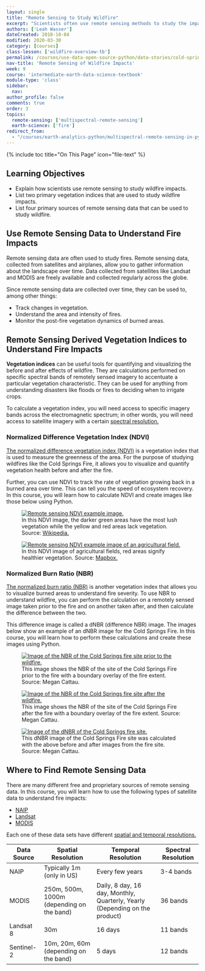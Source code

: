 ```yaml
---
layout: single
title: "Remote Sensing to Study Wildfire"
excerpt: "Scientists often use remote sensing methods to study the impacts of wildfire through calculations of vegetation indices before and after wildfire. Learn more about how remote sensing can be used to study wildfire impacts."
authors: ['Leah Wasser']
dateCreated: 2018-10-04
modified: 2020-03-30
category: [courses]
class-lesson: ['wildfire-overview-tb']
permalink: /courses/use-data-open-source-python/data-stories/cold-springs-wildfire/wildfire-remote-sensing/
nav-title: 'Remote Sensing of Wildfire Impacts'
week: 9
course: 'intermediate-earth-data-science-textbook'
module-type: 'class'
sidebar:
  nav:
author_profile: false
comments: true
order: 3
topics:
  remote-sensing: ['multispectral-remote-sensing']
  earth-science: ['fire']
redirect_from:
  - "/courses/earth-analytics-python/multispectral-remote-sensing-in-python/wildfire-remote-sensing/"
---
```


{% include toc title="On This Page" icon="file-text" %}

<div class='notice--success' markdown="1">

## <i class="fa fa-graduation-cap" aria-hidden="true"></i> Learning Objectives

* Explain how scientists use remote sensing to study wildfire impacts.
* List two primary vegetation indices that are used to study wildfire impacts.
* List four primary sources of remote sensing data that can be used to study wildfire.

</div>


## Use Remote Sensing Data to Understand Fire Impacts

Remote sensing data are often used to study fires. Remote sensing data, collected from satellites and airplanes, allow you to gather information about the landscape over time. Data collected from satellites like Landsat and MODIS are freely available and collected regularly across the globe. 

Since remote sensing data are collected over time, they can be used to, among other things:
* Track changes in vegetation.
* Understand the area and intensity of fires.
* Monitor the post-fire vegetation dynamics of burned areas. 

## Remote Sensing Derived Vegetation Indices to Understand Fire Impacts

**Vegetation indices** can be useful tools for quantifying and visualizing the before and after effects of wildfire. They are calculations performed on specific spectral bands of remotely sensed imagery to accentuate a particular vegetation characteristic. They can be used for anything from understanding disasters like floods or fires to deciding when to irrigate crops. 

To calculate a vegetation index, you will need access to specific imagery bands across the electromagnetic spectrum; in other words, you will need access to satellite imagery with a certain <a href="{{ site.url }}/courses/use-data-open-source-python/multispectral-remote-sensing/">spectral resolution.</a>

### Normalized Difference Vegetation Index (NDVI)

<a href="{{ site.url }}/courses/use-data-open-source-python/multispectral-remote-sensing/vegetation-indices-in-python/">The normalized difference vegetation index (NDVI)</a> is a vegetation index that is used to measure the greenness of the area. For the purpose of studying wildfires like the Cold Springs Fire, it allows you to visualize and quantify vegetation health before and after the fire. 

Further, you can use NDVI to track the rate of vegetation growing back in a burned area over time. This can tell you the speed of ecosystem recovery. In this course, you will learn how to calculate NDVI and create images like those below using Python.

<figure>
  <a href="{{ site.url }}/images/earth-analytics/science/cold-springs-fire/remote-sensing-ndvi-example-cold-springs-fire-2.png">
    <img src="{{ site.url }}/images/earth-analytics/science/cold-springs-fire/remote-sensing-ndvi-example-cold-springs-fire-2.png" alt="Remote sensing NDVI example image.">
  </a>
  <figcaption>In this NDVI image, the darker green areas have the most lush vegetation while the yellow and red areas lack vegetation. Source: <a href="https://commons.wikimedia.org/wiki/File:NDVI_062003.png#filelinks" target="_blank">Wikipedia.</a>
  </figcaption>
</figure>

<figure>
  <a href="{{ site.url }}/images/earth-analytics/science/cold-springs-fire/remote-sensing-ndvi-example-cold-springs-fire-1.jpg">
    <img src="{{ site.url }}/images/earth-analytics/science/cold-springs-fire/remote-sensing-ndvi-example-cold-springs-fire-1.jpg" alt="Remote sensing NDVI example image of an agricultural field.">
  </a>
  <figcaption>In this NDVI image of agricultural fields, red areas signify healthier vegetation.  Source: <a href="https://blog.mapbox.com/visualizing-ndvi-for-agriculture-ad35d7c5f27e" target="_blank">Mapbox.</a>
  </figcaption>
</figure>

### Normalized Burn Ratio (NBR)

<a href="{{ site.url }}/courses/use-data-open-source-python/multispectral-remote-sensing/vegetation-indices-in-python/">The normalized burn ratio (NBR)</a> is another vegetation index that allows you to visualize burned areas to understand fire severity. To use NBR to understand wildfire, you can perform the calculation on a remotely sensed image taken prior to the fire and on another taken after, and then calculate the difference between the two. 

This difference image is called a dNBR (difference NBR) image. The images below show an example of an dNBR image for the Cold Springs Fire. In this course, you will learn how to perform these calculations and create these images using Python.

<figure>
  <a href="{{ site.url }}/images/earth-analytics/science/cold-springs-fire/pre-fire-landsat-nbr-cold-springs-fire.png">
    <img src="{{ site.url }}/images/earth-analytics/science/cold-springs-fire/pre-fire-landsat-nbr-cold-springs-fire.png" alt="Image of the NBR of the Cold Springs fire site prior to the wildfire.">
  </a>
  <figcaption>This image shows the NBR of the site of the Cold Springs Fire prior to the fire with a boundary overlay of the fire extent. Source: Megan Cattau.
  </figcaption>
</figure>

<figure>
  <a href="{{ site.url }}/images/earth-analytics/science/cold-springs-fire/post-fire-landsat-nbr-cold-springs-fire.png">
    <img src="{{ site.url }}/images/earth-analytics/science/cold-springs-fire/post-fire-landsat-nbr-cold-springs-fire.png" alt="Image of the NBR of the Cold Springs fire site after the wildfire.">
  </a>
  <figcaption>This image shows the NBR of the site of the Cold Springs Fire after the fire with a boundary overlay of the fire extent. Source: Megan Cattau.
  </figcaption>
</figure>

<figure>
  <a href="{{ site.url }}/images/earth-analytics/science/cold-springs-fire/dnbr-landsat-cold-springs-fire.png">
    <img src="{{ site.url }}/images/earth-analytics/science/cold-springs-fire/dnbr-landsat-cold-springs-fire.png" alt="Image of the dNBR of the Cold Springs fire site.">
  </a>
  <figcaption>This dNBR image of the Cold Springs Fire site was calculated with the above before and after images from the fire site. Source: Megan Cattau.
  </figcaption>
</figure>

## Where to Find Remote Sensing Data

There are many different free and proprietary sources of remote sensing data. In this course, you will learn how to use the following types of satellite data to understand fire impacts:
* <a href="{{ site.url }}/courses/use-data-open-source-python/multispectral-remote-sensing/">NAIP</a> 
* <a href="{{ site.url }}/courses/use-data-open-source-python/multispectral-remote-sensing/">Landsat</a> 
* <a href="{{ site.url }}/courses/use-data-open-source-python/multispectral-remote-sensing/">MODIS</a> 

Each one of these data sets have different <a href="{{ site.url }}/courses/use-data-open-source-python/multispectral-remote-sensing/">spatial and temporal resolutions.</a> 


| Data Source | Spatial Resolution | Temporal Resolution | Spectral Resolution |
| ------------- |-------------| -------------|-------------|
|NAIP | Typically 1m (only in US) | Every few years | 3-4 bands |
| MODIS |250m, 500m, 1000m (depending on the band) | Daily, 8 day, 16 day, Monthly, Quarterly, Yearly (Depending on the product) | 36 bands |
| Landsat 8 | 30m | 16 days | 11 bands |
Sentinel-2 | 10m, 20m, 60m (depending on the band) | 5 days |12 bands |

